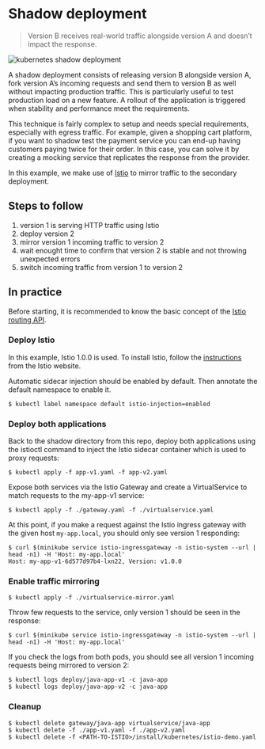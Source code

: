 Shadow deployment
=================

> Version B receives real-world traffic alongside version A and doesn’t impact
the response.

![kubernetes shadow deployment](grafana-shadow.png)

A shadow deployment consists of releasing version B alongside version A, fork
version A’s incoming requests and send them to version B as well without
impacting production traffic. This is particularly useful to test production
load on a new feature. A rollout of the application is triggered when stability
and performance meet the requirements.

This technique is fairly complex to setup and needs special requirements,
especially with egress traffic. For example, given a shopping cart platform,
if you want to shadow test the payment service you can end-up having customers
paying twice for their order. In this case, you can solve it by creating a
mocking service that replicates the response from the provider.

In this example, we make use of [Istio](https://istio.io) to mirror traffic to
the secondary deployment.

## Steps to follow

1. version 1 is serving HTTP traffic using Istio
1. deploy version 2
1. mirror version 1 incoming traffic to version 2
1. wait enought time to confirm that version 2 is stable and not throwing
   unexpected errors
1. switch incoming traffic from version 1 to version 2

## In practice

Before starting, it is recommended to know the basic concept of the
[Istio routing API](https://istio.io/blog/2018/v1alpha3-routing/).

### Deploy Istio

In this example, Istio 1.0.0 is used. To install Istio, follow the
[instructions](https://istio.io/docs/setup/kubernetes/helm-install/) from the
Istio website.

Automatic sidecar injection should be enabled by default. Then annotate the
default namespace to enable it.

```
$ kubectl label namespace default istio-injection=enabled
```

### Deploy both applications

Back to the shadow directory from this repo, deploy both applications using the
istioctl command to inject the Istio sidecar container which is used to proxy
requests:

```
$ kubectl apply -f app-v1.yaml -f app-v2.yaml
```

Expose both services via the Istio Gateway and create a VirtualService to match
requests to the my-app-v1 service:

```
$ kubectl apply -f ./gateway.yaml -f ./virtualservice.yaml
```

At this point, if you make a request against the Istio ingress gateway with the
given host `my-app.local`, you should only see version 1 responding:

```
$ curl $(minikube service istio-ingressgateway -n istio-system --url | head -n1) -H 'Host: my-app.local'
Host: my-app-v1-6d577d97b4-lxn22, Version: v1.0.0
```

### Enable traffic mirroring

```
$ kubectl apply -f ./virtualservice-mirror.yaml
```

Throw few requests to the service, only version 1 should be seen in the
response:

```
$ curl $(minikube service istio-ingressgateway -n istio-system --url | head -n1) -H 'Host: my-app.local'
```

If you check the logs from both pods, you should see all version 1 incoming
requests being mirrored to version 2:

```
$ kubectl logs deploy/java-app-v1 -c java-app
$ kubectl logs deploy/java-app-v2 -c java-app
```

### Cleanup

```
$ kubectl delete gateway/java-app virtualservice/java-app
$ kubectl delete -f ./app-v1.yaml -f ./app-v2.yaml
$ kubectl delete -f <PATH-TO-ISTIO>/install/kubernetes/istio-demo.yaml
```